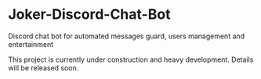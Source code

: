 # Joker-Discord-Chat-Bot
Discord chat bot for automated messages guard, users management and entertainment 

This project is currently under construction and heavy development. Details will be released soon.